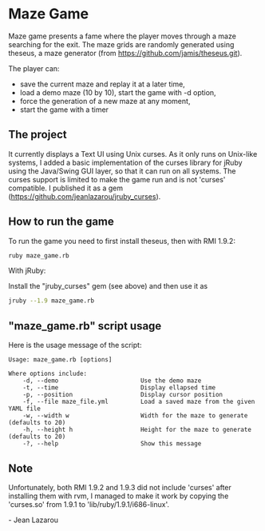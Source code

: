 Maze Game
=========

Maze game presents a fame where the player moves through a maze searching 
for the exit. The maze grids are randomly generated using theseus, a maze 
generator (from https://github.com/jamis/theseus.git).

The player can:

* save the current maze and replay it at a later time,
* load a demo maze (10 by 10), start the game with -d option,
* force the generation of a new maze at any moment,
* start the game with a timer
 
The project
-----------

It currently displays a Text UI using Unix curses. As it only runs on 
Unix-like systems, I added a basic implementation of the curses library 
for jRuby using the Java/Swing GUI layer, so that it can run on all systems. 
The curses support is limited to make the game run and is not 'curses' 
compatible. I published it as a gem (https://github.com/jeanlazarou/jruby_curses).

## How to run the game

To run the game you need to first install theseus, then with RMI 1.9.2:

```bash
ruby maze_game.rb
```
  
With jRuby:

Install the "jruby_curses" gem (see above) and then use it as

```bash
jruby --1.9 maze_game.rb
```

## "maze_game.rb" script usage

Here is the usage message of the script:

    Usage: maze_game.rb [options]

    Where options include:
        -d, --demo                       Use the demo maze
        -t, --time                       Display ellapsed time
        -p, --position                   Display cursor position
        -f, --file maze_file.yml         Load a saved maze from the given YAML file
        -w, --width w                    Width for the maze to generate (defaults to 20)
        -h, --height h                   Height for the maze to generate (defaults to 20)
        -?, --help                       Show this message


## Note

Unfortunately, both RMI 1.9.2 and 1.9.3 did not include 'curses' after 
installing them with rvm, I managed to make it work by copying the 
'curses.so' from 1.9.1 to 'lib/ruby/1.9.1/i686-linux'.

\- Jean Lazarou
